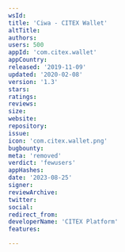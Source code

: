 ```yaml
---
wsId: 
title: 'Ciwa - CITEX Wallet'
altTitle: 
authors: 
users: 500
appId: 'com.citex.wallet'
appCountry: 
released: '2019-11-09'
updated: '2020-02-08'
version: '1.3'
stars: 
ratings: 
reviews: 
size: 
website: 
repository: 
issue: 
icon: 'com.citex.wallet.png'
bugbounty: 
meta: 'removed'
verdict: 'fewusers'
appHashes: 
date: '2023-08-25'
signer: 
reviewArchive: 
twitter: 
social: 
redirect_from: 
developerName: 'CITEX Platform'
features: 

---
```


